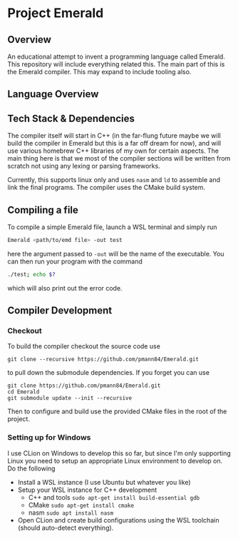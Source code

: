 # Project Emerald

## Overview
An educational attempt to invent a programming language called Emerald. This repository will include everything related 
this. The main part of this is the Emerald compiler. This may expand to include tooling also.

## Language Overview

## Tech Stack & Dependencies
The compiler itself will start in C++ (in the far-flung future maybe we will build the compiler in Emerald but this 
is a far off dream for now), and will use various homebrew C++ libraries of my own for certain aspects. The main 
thing here is that we most of the compiler sections will be written from scratch not using any lexing or parsing 
frameworks. 

Currently, this supports linux only and uses `nasm` and `ld` to assemble and link the final programs. The compiler 
uses the CMake build system.

## Compiling a file
To compile a simple Emerald file, launch a WSL terminal and simply run
```bash
Emerald <path/to/emd file> -out test
```
here the argument passed to `-out` will be the name of the executable. You can then run your program with the command 
```bash
./test; echo $?
```
which will also print out the error code.

## Compiler Development
### Checkout
To build the compiler checkout the source code use
```shell
git clone --recursive https://github.com/pmann84/Emerald.git
```
to pull down the submodule dependencies. If you forget you can use
```shell
git clone https://github.com/pmann84/Emerald.git
cd Emerald
git submodule update --init --recursive
```
Then to configure and build use the provided CMake files in the root of the project.

### Setting up for Windows
I use CLion on Windows to develop this so far, but since I'm only supporting Linux you need to setup an appropriate Linux 
environment to develop on. Do the following
- Install a WSL instance (I use Ubuntu but whatever you like)
- Setup your WSL instance for C++ development
  - C++ and tools `sudo apt-get install build-essential gdb`
  - CMake `sudo apt-get install cmake`
  - nasm `sudo apt install nasm`
- Open CLion and create build configurations using the WSL toolchain (should auto-detect everything).